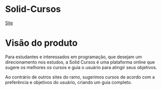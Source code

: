 # Solid-Cursos
[Site](https://matheusoliveira3.github.io/Solid-Cursos)

# Visão do produto 
Para estudantes e interessados em programação, que desejam um direcionamento nos estudos, a Solid Cursos é uma plataforma online que sugere os melhores os cursos e guia o usuário para atingir seus objetivos.
<p>Ao contrário de outros sites do ramo, sugerimos cursos de acordo com a preferência e objetivos do usuário, criando um guia completo.

